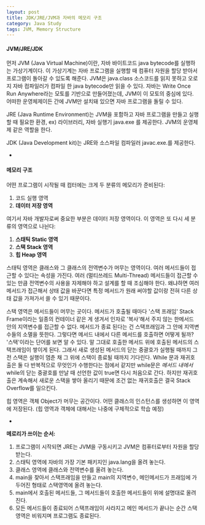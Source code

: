 ```yaml
---
layout: post
title: JDK/JRE/JVM과 자바의 메모리 구조
category: Java Study
tags: JVM, Memory Structure
---
```



#### JVM/JRE/JDK
먼저 JVM (Java Virtual Machine)이란, 자바 바이트코드 java bytecode를 실행하는 가상기계이다. 이 가상기계는 자바 프로그램을 실행할 때 컴퓨터 자원을 할당 받아서 프로그램이 돌아갈 수 있도록 해준다. JVM은 java.class 소스코드를 읽지 못하고 오로지 자바 컴파일러가 컴파일 한 java bytecode만 읽을 수 있다. 자바는 Write Once Run Anywhere라는 모토를 기반으로 만들어졌는데, JVM이 이 모토의 중심에 있다. 어떠한 운영체제이든 간에 JVM만 설치돼 있으면 자바 프로그램을 돌릴 수 있다.

JRE (Java Runtime Environment)는 JVM을 포함하고 자바 프로그램을 만들고 실행 할 때 필요한 환경, ex) 라이브러리, 자바 실행기 java.exe 를 제공한다. JVM의 운영체제 같은 역할을 한다.

JDK (Java Development kit)는 JRE와 소스파일 컴파일러 javac.exe.를 제공한다.

-

#### 메모리 구조
어떤 프로그램이 시작될 때 컴터에는 크게 두 분류의 메모리가 준비된다:

1. 코드 실행 영역
2. **데이터 저장 영역**

여기서 자바 개발자로써 중요한 부분은 데이터 저장 영역이다. 이 영역은 또 다시 세 분류의 영역으로 나뉜다: 

1. **스태틱 Static 영역**
2. **스택 Stack 영역**
3. **힙 Heap 영역**

스태틱 영역은 클래스와 그 클래스의 전역변수가 머무는 영역이다. 여러 메서드들이 접근할 수 있다는 속성을 가진다. 여러 (멀티쓰레드 Multi-Thread) 메서드들이 접근할 수 있는 만큼 전역변수의 사용을 자제해야 하고 설계를 할 때 조심해야 한다. 왜냐하면 여러 메서드가 접근해서 상태 값을 바꾼다면 특정 메서드가 원래 써야할 값이랑 전혀 다른 상태 값을 가져가서 쓸 수 있기 때문이다.

스택 영역은 메서드들이 머무는 곳이다. 메서드가 호출될 때마다 '스택 프래임' Stack Frame이라는 일종의 컨테이너 같은 게 생겨서 인자로 '복사'해서 주지 않는 한메서드 안의 지역변수를 접근할 수 없다. 메서드가 종료 된다는 건 스택프래임과 그 안에 지역변수들의 소멸을 뜻한다. 그렇다면 메서드 내에서 다른 메서드를 호출하면 어떻게 될까? '스택'이라는 단어를 보면 알 수 있다. 말 그대로 호출한 메서드 위에 호출된 메서드의 스택프래임이 쌓이게 된다. 그래서 새로 생성된 메서드의 닫는 중괄호가 실행될 때까지 그 전 스택은 실행이 멈춘 채 그 위에 스택이 종료될 때까지 기다린다. While 문과 재귀호출은 둘 다 반복적으로 무엇인가 수행한다는 점에서 같지만 while문은 *메서드 내에서* while의 닫는 중괄호를 만날 때 선언한 값이 true면 다시 처음으로 간다. 하지만 재귀호출은 계속해서 새로운 스택을 쌓아 올리기 때문에 조건 없는 재귀호출은 결국 Stack Overflow를 일으킨다.

힙 영역은 객체 Object가 머무는 공간이다. 어떤 클래스의 인스턴스를 생성하면 이 영역에 저장된다. (힙 영역과 객체에 대해서는 나중에 구체적으로 학습 예정)

-

**메로리가 쓰이는 순서:**

1. 프로그램이 시작되면 JRE는 JVM을 구동시키고 JVM은 컴퓨터로부터 자원을 할당 받는다. 
2. 스태틱 영역에 자바의 가장 기본 패키지인 java.lang을 올려 놓는다.
3. 클래스 영역에 클래스와 전역변수를 올려 놓는다.
4. main을 찾아서 스택프래임을 만들고 main의 지역변수, 메인메서드가 프래임에 가두어진 형태로 스택영역에 올려 놓는다.
5. main에서 호출된 메서드들, 그 메서드들이 호출한 메서드들이 위에 설명대로 올려진다.
6. 모든 메서드들이 종료되어 스택프래임이 사라지고 메인 메서드가 끝나는 순간 스택영역은 비워지며 프로그램도 종료된다.